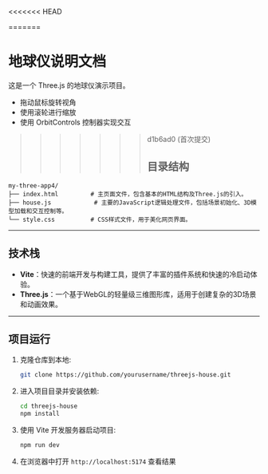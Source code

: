 <<<<<<< HEAD

=======
# 地球仪说明文档

这是一个 Three.js 的地球仪演示项目。

- 拖动鼠标旋转视角
- 使用滚轮进行缩放
- 使用 OrbitControls 控制器实现交互
>>>>>>> d1b6ad0 (首次提交)
>>>>>>> ## 目录结构

```
my-three-app4/
├── index.html         # 主页面文件，包含基本的HTML结构及Three.js的引入。
├── house.js            # 主要的JavaScript逻辑处理文件，包括场景初始化、3D模型加载和交互控制等。
└── style.css          # CSS样式文件，用于美化网页界面。
```

---

## 技术栈

- **Vite**：快速的前端开发与构建工具，提供了丰富的插件系统和快速的冷启动体验。
- **Three.js**：一个基于WebGL的轻量级三维图形库，适用于创建复杂的3D场景和动画效果。

---

## 项目运行

1. 克隆仓库到本地:
   ```bash
   git clone https://github.com/yourusername/threejs-house.git
   ```

2. 进入项目目录并安装依赖:
   ```bash
   cd threejs-house
   npm install
   ```

3. 使用 Vite 开发服务器启动项目:
   ```bash
   npm run dev
   ```

4. 在浏览器中打开 `http://localhost:5174` 查看结果
